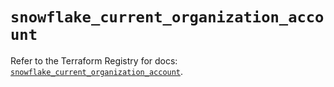 # `snowflake_current_organization_account`

Refer to the Terraform Registry for docs: [`snowflake_current_organization_account`](https://registry.terraform.io/providers/snowflakedb/snowflake/2.6.0/docs/resources/current_organization_account).
